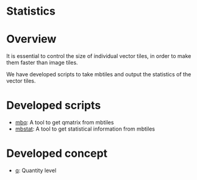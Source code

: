 # Statistics
# Overview
It is essential to control the size of individual vector tiles, in order to make them faster than image tiles. 

We have developed scripts to take mbtiles and output the statistics of the vector tiles.

# Developed scripts
- [mbq](https://github.com/hfu/mbq): A tool to get qmatrix from mbtiles
- [mbstat](https://github.com.hfu/mbstat): A tool to get statistical information from mbtiles

# Developed concept
- [q](https://github.com/hfu/q): Quantity level